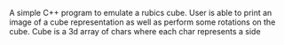 A simple C++ program to emulate a rubics cube. User is able to print an image of a cube representation as well as perform some rotations on the cube.
Cube is a 3d array of chars where each char represents a side 
